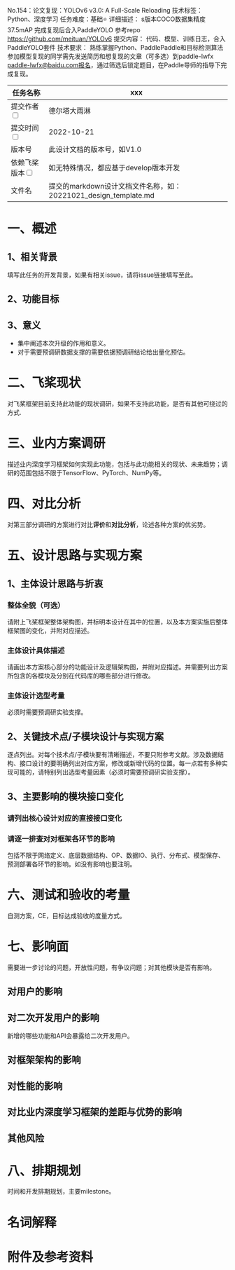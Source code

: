 No.154：论文复现：YOLOv6 v3.0: A Full-Scale Reloading
技术标签：Python、深度学习
任务难度：基础⭐️
详细描述：
s版本COCO数据集精度37.5mAP
完成复现后合入PaddleYOLO
参考repo https://github.com/meituan/YOLOv6
提交内容：
代码、模型、训练日志，合入PaddleYOLO套件
技术要求：
熟练掌握Python、PaddlePaddle和目标检测算法
参加模型复现的同学需先发送简历和想复现的文章（可多选）到paddle-lwfx paddle-lwfx@baidu.com报名，通过筛选后锁定题目，在Paddle导师的指导下完成复现。

|任务名称 | xxx | 
|---|---|
|提交作者<input type="checkbox" class="rowselector hidden"> | 德尔塔大雨淋| 
|提交时间<input type="checkbox" class="rowselector hidden"> | 2022-10-21 | 
|版本号 | 此设计文档的版本号，如V1.0 | 
|依赖飞桨版本<input type="checkbox" class="rowselector hidden"> | 如无特殊情况，都应基于develop版本开发 | 
|文件名 | 提交的markdown设计文档文件名称，如：20221021_design_template.md<br> | 

# 一、概述
## 1、相关背景
填写此任务的开发背景，如果有相关issue，请将issue链接填写至此。
## 2、功能目标

## 3、意义

- 集中阐述本次升级的作用和意义。
- 对于需要预调研数据支撑的需要依据预调研结论给出量化预估。

# 二、飞桨现状
对飞桨框架目前支持此功能的现状调研，如果不支持此功能，是否有其他可绕过的方式.


# 三、业内方案调研
描述业内深度学习框架如何实现此功能，包括与此功能相关的现状、未来趋势；调研的范围包括不限于TensorFlow、PyTorch、NumPy等。

# 四、对比分析
对第三部分调研的方案进行对比**评价**和**对比分析**，论述各种方案的优劣势。

# 五、设计思路与实现方案

## 1、主体设计思路与折衷
### 整体全貌（可选）
请附上飞桨框架整体架构图，并标明本设计在其中的位置，以及本方案实施后整体框架图的变化，并附对应描述。
### 主体设计具体描述
请画出本方案核心部分的功能设计及逻辑架构图，并附对应描述。并需要列出方案所包含的各模块及分别在代码库的哪些部分进行修改。
### 主体设计选型考量
必须时需要预调研实验支撑。

## 2、关键技术点/子模块设计与实现方案
逐点列出。对每个技术点/子模块要有清晰描述，不要只附参考文献。涉及数据结构、接口设计的要明确列出对应方案，修改或新增代码的位置。每一点若有多种实现可能的，请特别列出选型考量因素（必须时需要预调研实验支撑）。

## 3、主要影响的模块接口变化
### 请列出核心设计对应的直接接口变化
### 请逐一排查对对框架各环节的影响
包括不限于网络定义、底层数据结构、OP、数据IO、执行、分布式、模型保存、预测部署各环节的影响。如没有影响也要注明。

# 六、测试和验收的考量
自测方案，CE，目标达成验收的度量方式。

# 七、影响面
需要进一步讨论的问题，开放性问题，有争议问题；对其他模块是否有影响。
## 对用户的影响

## 对二次开发用户的影响
新增的哪些功能和API会暴露给二次开发用户。
## 对框架架构的影响
## 对性能的影响
## 对比业内深度学习框架的差距与优势的影响
## 其他风险

# 八、排期规划
时间和开发排期规划，主要milestone。

# 名词解释

# 附件及参考资料

